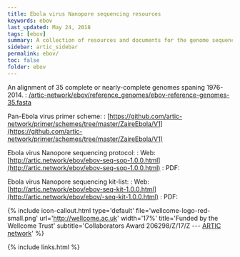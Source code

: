 ```yaml
---
title: Ebola virus Nanopore sequencing resources
keywords: ebov
last_updated: May 24, 2018
tags: [ebov]
summary: A collection of resources and documents for the genome sequencing of Ebola virus (EBOV) using Oxford Nanopore Technology's MinION platform. Includes a tiled primer scheme, complete lab protocol & equipement/reagent list.
sidebar: artic_sidebar
permalink: ebov/
toc: false
folder: ebov
---
```


An alignment of 35 complete or nearly-complete genomes spaning 1976-2014.
: [/artic-network/ebov/reference_genomes/ebov-reference-genomes-35.fasta](https://github.com/artic-network/ebov/blob/master/reference_genomes/ebov-reference-genomes-35.fasta)

Pan-Ebola virus primer scheme:
: [https://github.com/artic-network/primer/schemes/tree/master/ZaireEbola/V1](https://github.com/artic-network/primer/schemes/tree/master/ZaireEbola/V1) 

Ebola virus Nanopore sequencing protocol:
: Web: [http://artic.network/ebov/ebov-seq-sop-1.0.0.html](http://artic.network/ebov/ebov-seq-sop-1.0.0.html)
: PDF:

Ebola virus Nanopore sequencing kit-list:
: Web: [http://artic.network/ebov/ebov-seq-kit-1.0.0.html](http://artic.network/ebov/ebov/-seq-kit-1.0.0.html)
: PDF:


{% include icon-callout.html
type='default'
file='wellcome-logo-red-small.png'
url='http://wellcome.ac.uk'
width='17%'
title='Funded by the Wellcome Trust'
subtitle='Collaborators Award 206298/Z/17/Z --- <a href="artic.network">ARTIC network</a>'
%}

{% include links.html %}
